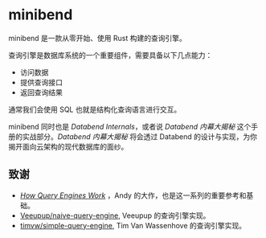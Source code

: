 # minibend

minibend 是一款从零开始、使用 Rust 构建的查询引擎。

查询引擎是数据库系统的一个重要组件，需要具备以下几点能力：

- 访问数据
- 提供查询接口
- 返回查询结果

通常我们会使用 SQL 也就是结构化查询语言进行交互。

minibend 同时也是 *Databend Internals*，或者说 *Databend 内幕大揭秘* 这个手册的实战部分。*Databend 内幕大揭秘* 将会透过 Databend 的设计与实现，为你揭开面向云架构的现代数据库的面纱。

## 致谢

- [*How Query Engines Work*](https://leanpub.com/how-query-engines-work) ，Andy 的大作，也是这一系列的重要参考和基础。
- [Veeupup/naive-query-engine](https://github.com/Veeupup/naive-query-engine), Veeupup 的查询引擎实现。
- [timvw/simple-query-engine](https://github.com/timvw/simple-query-engine), Tim Van Wassenhove 的查询引擎实现。